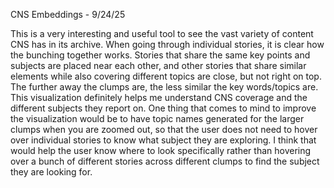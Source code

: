 CNS Embeddings - 9/24/25

This is a very interesting and useful tool to see the vast variety of content CNS has in its archive. When going through individual stories, it is clear how the bunching together works. Stories that share the same key points and subjects are placed near each other, and other stories that share similar elements while also covering different topics are close, but not right on top. The further away the clumps are, the less similar the key words/topics are. This visualization definitely helps me understand CNS coverage and the different subjects they report on. One thing that comes to mind to improve the visualization would be to have topic names generated for the larger clumps when you are zoomed out, so that the user does not need to hover over individual stories to know what subject they are exploring. I think that would help the user know where to look specifically rather than hovering over a bunch of different stories across different clumps to find the subject they are looking for.